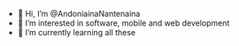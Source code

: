 - 👋 Hi, I’m @AndoniainaNantenaina
- 👀 I’m interested in software, mobile and web development
- 🌱 I’m currently learning all these

<!---
AndoniainaNantenaina/AndoniainaNantenaina is a ✨ special ✨ repository because its `README.md` (this file) appears on your GitHub profile.
You can click the Preview link to take a look at your changes.
--->
